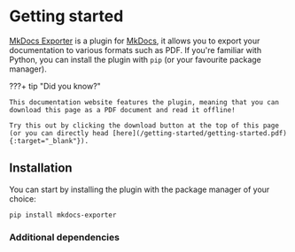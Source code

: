 # Getting started

[MkDocs Exporter](/) is a plugin for [MkDocs](https://www.mkdocs.org/), it allows you to export your documentation to various formats such as PDF. If you're familiar with Python, you can install the plugin with `pip` (or your favourite package manager).

???+ tip "Did you know?"

    This documentation website features the plugin, meaning that you can download this page as a PDF document and read it offline!

    Try this out by clicking the download button at the top of this page (or you can directly head [here](/getting-started/getting-started.pdf){:target="_blank"}).

## Installation

You can start by installing the plugin with the package manager of your choice:

```
pip install mkdocs-exporter
```

### Additional dependencies
